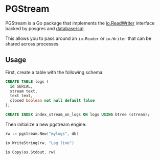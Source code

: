 # PGStream

PGStream is a Go package that implements the [io.ReadWriter](http://golang.org/pkg/io/#ReadWriter) interface backed by posgres and [database/sql](http://golang.org/pkg/database/sql/).

This allows you to pass around an `io.Reader` or `io.Writer` that can be shared across processes.

## Usage

First, create a table with the following schema:

```sql
CREATE TABLE logs (
  id SERIAL,
  stream text,
  text text,
  closed boolean not null default false
);

CREATE INDEX index_stream_on_logs ON logs USING btree (stream);
```

Then initialize a new pgstream engine:

```go
rw := pgstream.New("mylogs", db)

io.WriteString(rw, "Log line")

io.Copy(os.Stdout, rw)
```
